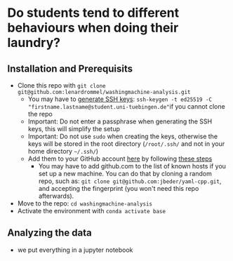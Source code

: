 # Do students tend to different behaviours when doing their laundry?

## Installation and Prerequisits
- Clone this repo with `git clone git@github.com:lenardrommel/washingmachine-analysis.git`
  - You may have to [generate SSH keys](https://kinsta.com/blog/generate-ssh-key/): `ssh-keygen -t ed25519 -C "firstname.lastname@student.uni-tuebingen.de"`if you cannot clone the repo
  - Important: Do not enter a passphrase when generating the SSH keys, this will simplify the setup
  - Important: Do not use `sudo` when creating the keys, otherwise the keys will be stored in the root directory (`/root/.ssh/` and not in your home directory `~/.ssh/`)
  - Add them to your GitHub account [here](https://github.com/settings/keys) by following [these steps](https://docs.github.com/en/authentication/connecting-to-github-with-ssh/adding-a-new-ssh-key-to-your-github-account)
    - You may have to add github.com to the list of known hosts if you set up a new machine. You can do that by cloning a random repo, such as: `git clone git@github.com:jbeder/yaml-cpp.git`, and accepting the fingerprint (you won't need this repo afterwards).
- Move to the repo: `cd washingmachine-analysis`
- Activate the environment with `conda activate base`

## Analyzing the data
- we put everything in a jupyter notebook
